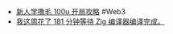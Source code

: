 - [新人学撸毛 100u 开局攻略](https://x.com/0xDy_eth/status/1899880968095490446) #Web3
- [我这周花了 181 分钟等待 Zig 编译器编译完成。](https://zackoverflow.dev/writing/i-spent-181-minutes-waiting-for-the-zig-compiler-this-week)